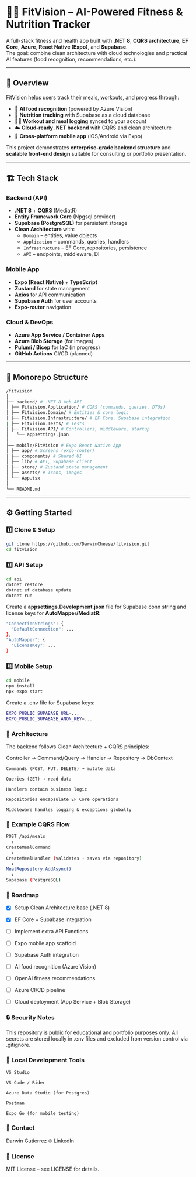 # 🏋️‍♂️ FitVision – AI-Powered Fitness & Nutrition Tracker

A full-stack fitness and health app built with **.NET 8**, **CQRS architecture**, **EF Core**, **Azure**, **React Native (Expo)**, and **Supabase**.  
The goal: combine clean architecture with cloud technologies and practical AI features (food recognition, recommendations, etc.).

---

## 🧠 Overview

FitVision helps users track their meals, workouts, and progress through:
- 📸 **AI food recognition** (powered by Azure Vision)
- 🥗 **Nutrition tracking** with Supabase as a cloud database
- 🏋️‍♀️ **Workout and meal logging** synced to your account
- ☁️ **Cloud-ready .NET backend** with CQRS and clean architecture
- 📱 **Cross-platform mobile app** (iOS/Android via Expo)

This project demonstrates **enterprise-grade backend structure** and **scalable front-end design** suitable for consulting or portfolio presentation.

---

## 🏗️ Tech Stack

### Backend (API)
- **.NET 8** + **CQRS** (MediatR)
- **Entity Framework Core** (Npgsql provider)
- **Supabase (PostgreSQL)** for persistent storage
- **Clean Architecture** with:
  - `Domain` – entities, value objects
  - `Application` – commands, queries, handlers
  - `Infrastructure` – EF Core, repositories, persistence
  - `API` – endpoints, middleware, DI

### Mobile App
- **Expo (React Native)** + **TypeScript**
- **Zustand** for state management
- **Axios** for API communication
- **Supabase Auth** for user accounts
- **Expo-router** navigation

### Cloud & DevOps
- **Azure App Service / Container Apps**
- **Azure Blob Storage** (for images)
- **Pulumi / Bicep** for IaC (in progress)
- **GitHub Actions** CI/CD (planned)

---

## 📂 Monorepo Structure
```bash
/fitvision
│
├── backend/ # .NET 8 Web API
│ ├── FitVision.Application/ # CQRS (commands, queries, DTOs)
│ ├── FitVision.Domain/ # Entities & core logic
│ ├── FitVision.Infrastructure/ # EF Core, Supabase integration
| ├── FitVision.Tests/ # Tests
│ ├── FitVision.API/ # Controllers, middleware, startup
│   └── appsettings.json
│
├── mobile/FitVision # Expo React Native App
│ ├── app/ # Screens (expo-router)
│ ├── components/ # Shared UI
│ ├── lib/ # API, Supabase client
│ ├── store/ # Zustand state management
│ ├── assets/ # Icons, images
│ └── App.tsx
│
└── README.md
```


---

## ⚙️ Getting Started

### 1️⃣ Clone & Setup
```bash
git clone https://github.com/DarwinCheese/fitvision.git
cd fitvision
```

### 2️⃣ API Setup
```bash
cd api
dotnet restore
dotnet ef database update
dotnet run
```

Create a **appsettings.Development.json** file for Supabase conn string and license keys for **AutoMapper/MediatR**:
```bash
"ConnectionStrings": {
  "DefaultConnection": ...
},
"AutoMapper": {
  "LicenseKey": ...
}
```

### 3️⃣ Mobile Setup
```bash
cd mobile
npm install
npx expo start
```

Create a .env file for Supabase keys:
```bash
EXPO_PUBLIC_SUPABASE_URL=...
EXPO_PUBLIC_SUPABASE_ANON_KEY=...
```

### 🧩 Architecture

The backend follows Clean Architecture + CQRS principles:

Controller → Command/Query → Handler → Repository → DbContext

    Commands (POST, PUT, DELETE) → mutate data

    Queries (GET) → read data

    Handlers contain business logic

    Repositories encapsulate EF Core operations

    Middleware handles logging & exceptions globally

### 🧠 Example CQRS Flow
```bash
POST /api/meals
  ↓
CreateMealCommand
  ↓
CreateMealHandler (validates + saves via repository)
  ↓
MealRepository.AddAsync()
  ↓
Supabase (PostgreSQL)
```

### 🧱 Roadmap

- [x] Setup Clean Architecture base (.NET 8)

- [x] EF Core + Supabase integration

- [ ] Implement extra API Functions

- [ ] Expo mobile app scaffold

- [ ] Supabase Auth integration

- [ ] AI food recognition (Azure Vision)

- [ ] OpenAI fitness recommendations

- [ ] Azure CI/CD pipeline

- [ ] Cloud deployment (App Service + Blob Storage)

### 🔒 Security Notes

This repository is public for educational and portfolio purposes only.
All secrets are stored locally in .env files and excluded from version control via .gitignore.

### 🧰 Local Development Tools

    VS Studio
    
    VS Code / Rider

    Azure Data Studio (for Postgres)

    Postman

    Expo Go (for mobile testing)

### 💬 Contact

Darwin Gutierrez
🌐 LinkedIn

### 📜 License

MIT License – see LICENSE
for details.